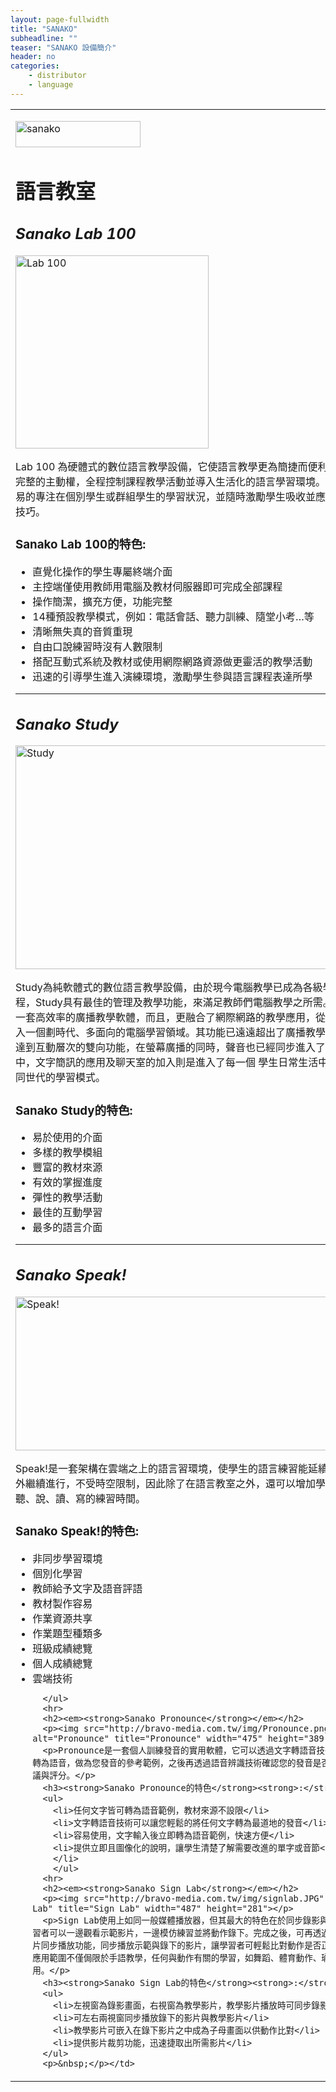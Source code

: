 ```yaml
---
layout: page-fullwidth
title: "SANAKO"
subheadline: ""
teaser: "SANAKO 設備簡介"
header: no
categories:
    - distributor
    - language
---
```


<table width="968" border="0" cellspacing="0" cellpadding="0">
  <tbody>
  <tr>
    <td height="415" valign="top" align="left">
      <p><a href="http://www.sanako.com/" target="new"><img src="http://bravo-media.com.tw/img/sanako-logo.png" alt="sanako" title="sanako" width="200" height="42" border="0"></a></p>
      <h1>語言教室</h1>
      <h2><em><strong>Sanako Lab 100</strong></em></h2>
      <p><img src="http://bravo-media.com.tw/img/lab100.png" alt="Lab 100" title="Lab 100" 　width="496" height="309"></p>
      <p>Lab 100 為硬體式的數位語言教學設備，它使語言教學更為簡捷而便利，教師可掌握完整的主動權，全程控制課程教學活動並導入生活化的語言學習環境。教師可以很容易的專注在個別學生或群組學生的學習狀況，並隨時激勵學生吸收並應用語言所需的技巧。</p>
      <h3><strong>Sanako Lab 100的特色:</strong></h3>
      <ul>
        <li>直覺化操作的學生專屬終端介面</li>
        <li>主控端僅使用教師用電腦及教材伺服器即可完成全部課程</li>
        <li>操作簡潔，擴充方便，功能完整</li>
        <li>14種預設教學模式，例如：電話會話、聽力訓練、隨堂小考…等</li>
        <li>清晰無失真的音質重現</li>
        <li>自由口說練習時沒有人數限制</li>
        <li>          搭配互動式系統及教材或使用網際網路資源做更靈活的教學活動</li>
        <li>迅速的引導學生進入演練環境，激勵學生參與語言課程表達所學</li>
      </ul>
      <hr>
      <h2><em><strong>Sanako Study</strong></em><br>
      </h2>
      <p><img src="http://bravo-media.com.tw/img/Study.JPG" alt="Study" title="Study" width="601" height="358"> </p>
      <p>Study為純軟體式的數位語言教學設備，由於現今電腦教學已成為各級學校基本課程，Study具有最佳的管理及教學功能，來滿足教師們電腦教學之所需。Study不僅是一套高效率的廣播教學軟體，而且，更融合了網際網路的教學應用，從而帶領學生進入一個劃時代、多面向的電腦學習領域。其功能已遠遠超出了廣播教學的限制，進而達到互動層次的雙向功能，在螢幕廣播的同時，聲音也已經同步進入了溝通的世界之中，文字簡訊的應用及聊天室的加入則是進入了每一個
        學生日常生活中，完全符合不同世代的學習模式。</p>
      <h3><strong>Sanako Study的特色:</strong></h3>
      <ul>
        <li>易於使用的介面</li>
        <li>多樣的教學模組</li>
        <li>豐富的教材來源</li>
        <li>有效的掌握進度</li>
        <li>彈性的教學活動</li>
        <li>最佳的互動學習</li>
        <li>最多的語言介面<br>
        </li>
      </ul>
      <hr>
      <h2><em><strong>Sanako Speak!      </strong></em></h2>
<p><img src="http://bravo-media.com.tw/img/Speak.png" alt="Speak!" title="Speak!" width="511" height="246"></p>
      <p>Speak!是一套架構在雲端之上的語言習環境，使學生的語言練習能延續到實體教室之外繼續進行，不受時空限制，因此除了在語言教室之外，還可以增加學生放學後的聽、說、讀、寫的練習時間。</p>
      <h3><strong>Sanako Speak!的特色:</strong></h3>
      <ul>
        <li>非同步學習環境</li>
        <li>個別化學習</li>
        <li>教師給予文字及語音評語</li>
        <li>教材製作容易</li>
        <li>作業資源共享</li>
        <li>作業題型種類多</li>
        <li>班級成績總覽</li>
        <li>個人成績總覽</li>
        <li>雲端技術</li>
        
      </ul>
      <hr>
      <h2><em><strong>Sanako Pronounce</strong></em></h2>
      <p><img src="http://bravo-media.com.tw/img/Pronounce.png" alt="Pronounce" title="Pronounce" width="475" height="389"></p>
      <p>Pronounce是一套個人訓練發音的實用軟體，它可以透過文字轉語音技術，將任何文字轉為語音，做為您發音的參考範例，之後再透過語音辨識技術確認您的發音是否正確，並提出建議與評分。</p>
      <h3><strong>Sanako Pronounce的特色</strong><strong>:</strong></h3>
      <ul>
        <li>任何文字皆可轉為語音範例，教材來源不設限</li>
        <li>文字轉語音技術可以讓您輕鬆的將任何文字轉為最道地的發音</li>
        <li>容易使用，文字輸入後立即轉為語音範例，快速方便</li>
        <li>提供立即且圖像化的說明，讓學生清楚了解需要改進的單字或音節<br>
        </li>
        </ul>
      <hr>
      <h2><em><strong>Sanako Sign Lab</strong></em></h2>
      <p><img src="http://bravo-media.com.tw/img/signlab.JPG" alt="Sign Lab" title="Sign Lab" width="487" height="281"></p>
      <p>Sign Lab使用上如同一般媒體播放器，但其最大的特色在於同步錄影與播放功能，讓學習者可以一邊觀看示範影片，一邊模仿練習並將動作錄下。完成之後，可再透過Sign Lab的影片同步播放功能，同步播放示範與錄下的影片，讓學習者可輕鬆比對動作是否正確。Sign Lab應用範圍不僅侷限於手語教學，任何與動作有關的學習，如舞蹈、體育動作、瑜珈學習等皆可使用。</p>
      <h3><strong>Sanako Sign Lab的特色</strong><strong>:</strong></h3>
      <ul>
        <li>左視窗為錄影畫面，右視窗為教學影片，教學影片播放時可同步錄影</li>
        <li>可左右兩視窗同步播放錄下的影片與教學影片</li>
        <li>教學影片可嵌入在錄下影片之中成為子母畫面以供動作比對</li>
        <li>提供影片裁剪功能，迅速捷取出所需影片</li>
      </ul>
      <p>&nbsp;</p></td>
  </tr>
</tbody></table>

